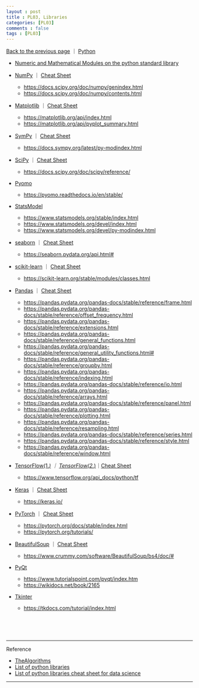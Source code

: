 ```yaml
---
layout : post
title : PL03, Libraries
categories: [PL03]
comments : false
tags : [PL03]
---
```

[Back to the previous page](https://userdyk-github.github.io/Study.html) ｜ <a href="https://userdyk-github.github.io/pl03/PL03-Contents.html">Python</a> <br>


- <a href='https://docs.python.org/3/library/numeric.html' target="_blank">Numeric and Mathematical Modules on the python standard library</a>

- <a href='https://userdyk-github.github.io/pl03-topic02/PL03-Topic02-NumPy.html'>NumPy</a> ｜ <a href=' https://s3.amazonaws.com/assets.datacamp.com/blog_assets/Numpy_Python_Cheat_Sheet.pdf' target="_blank">Cheat Sheet</a>
  - <a href='https://docs.scipy.org/doc/numpy/genindex.html' target="_blank"><span class='jb-small'>https://docs.scipy.org/doc/numpy/genindex.html</span></a>
  - <a href='https://docs.scipy.org/doc/numpy/contents.html' target="_blank"><span class='jb-small'>https://docs.scipy.org/doc/numpy/contents.html</span></a>


- <a href='https://userdyk-github.github.io/pl03-topic02/PL03-Topic02-Matplotlib.html'>Matplotlib</a> ｜ <a href='https://s3.amazonaws.com/assets.datacamp.com/blog_assets/Python_Matplotlib_Cheat_Sheet.pdf' target="_blank">Cheat Sheet</a>
  - <a href='https://matplotlib.org/api/index.html' target="_blank"><span class='jb-small'>https://matplotlib.org/api/index.html</span></a>
  - <a href='https://matplotlib.org/api/pyplot_summary.html' target="_blank"><span class='jb-small'>https://matplotlib.org/api/pyplot_summary.html</span></a>
  
- <a href='https://userdyk-github.github.io/pl03-topic02/PL03-Topic02-SymPy.html'>SymPy</a> ｜ <a href='http://daabzlatex.s3.amazonaws.com/9065616cce623384fe5394eddfea4c52.pdf' target="_blank">Cheat Sheet</a>
  - <a href='https://docs.sympy.org/latest/py-modindex.html' target="_blank"><span class='jb-small'>https://docs.sympy.org/latest/py-modindex.html</span></a>
  
- <a href='https://userdyk-github.github.io/pl03-topic02/PL03-Topic02-SciPy.html'>SciPy</a> ｜ <a href='https://s3.amazonaws.com/assets.datacamp.com/blog_assets/Python_SciPy_Cheat_Sheet_Linear_Algebra.pdf' target="_blank">Cheat Sheet</a>
  - <a href='https://docs.scipy.org/doc/scipy/reference/' target="_blank"><span class='jb-small'>https://docs.scipy.org/doc/scipy/reference/</span></a>
  

- <a href='https://userdyk-github.github.io/pl03-topic02/PL03-Topic02-Pyomo.html'>Pyomo</a>
  - <a href='https://pyomo.readthedocs.io/en/stable/' target="_blank"><span class='jb-small'>https://pyomo.readthedocs.io/en/stable/</span></a>

- <a href='https://userdyk-github.github.io/pl03-topic02/PL03-Topic02-StatsModel.html'>StatsModel</a>
  - <a href="https://www.statsmodels.org/stable/index.html" target="_blank">https://www.statsmodels.org/stable/index.html</a>
  - <a href="https://www.statsmodels.org/devel/index.html" target="_blank">https://www.statsmodels.org/devel/index.html</a>
  - <a href='https://www.statsmodels.org/devel/py-modindex.html' target="_blank"><span class='jb-small'>https://www.statsmodels.org/devel/py-modindex.html</span></a>
  
- <a href='https://userdyk-github.github.io/pl03-topic02/PL03-Topic02-seaborn.html'>seaborn</a> ｜ <a href='https://s3.amazonaws.com/assets.datacamp.com/blog_assets/Python_Seaborn_Cheat_Sheet.pdf' target="_blank">Cheat Sheet</a>
  - <a href='https://seaborn.pydata.org/api.html#' target="_blank"><span class='jb-small'>https://seaborn.pydata.org/api.html#</span></a>
  
- <a href='https://userdyk-github.github.io/pl03-topic02/PL03-Topic02-scikit-learn.html'>scikit-learn</a> ｜ <a href='https://s3.amazonaws.com/assets.datacamp.com/blog_assets/Scikit_Learn_Cheat_Sheet_Python.pdf' target="_blank">Cheat Sheet</a>
  - <a href='https://scikit-learn.org/stable/modules/classes.html' target="_blank"><span class='jb-small'>https://scikit-learn.org/stable/modules/classes.html</span></a>
  
- <a href='https://userdyk-github.github.io/pl03-topic02/PL03-Topic02-Pandas.html'>Pandas</a> ｜ <a href='https://pandas.pydata.org/Pandas_Cheat_Sheet.pdf' target="_blank">Cheat Sheet</a>
  - <a href='https://pandas.pydata.org/pandas-docs/stable/reference/frame.html' target="_blank"><span class='jb-small'>https://pandas.pydata.org/pandas-docs/stable/reference/frame.html</span></a>
  - <a href='https://pandas.pydata.org/pandas-docs/stable/reference/offset_frequency.html' target="_blank"><span class='jb-small'>https://pandas.pydata.org/pandas-docs/stable/reference/offset_frequency.html</span></a>
  - <a href='https://pandas.pydata.org/pandas-docs/stable/reference/extensions.html' target="_blank"><span class='jb-small'>https://pandas.pydata.org/pandas-docs/stable/reference/extensions.html</span></a>
  - <a href='https://pandas.pydata.org/pandas-docs/stable/reference/general_functions.html' target="_blank"><span class='jb-small'>https://pandas.pydata.org/pandas-docs/stable/reference/general_functions.html</span></a>
  - <a href='https://pandas.pydata.org/pandas-docs/stable/reference/general_utility_functions.html#' target="_blank"><span class='jb-small'>https://pandas.pydata.org/pandas-docs/stable/reference/general_utility_functions.html#</span></a>
  - <a href='https://pandas.pydata.org/pandas-docs/stable/reference/groupby.html' target="_blank"><span class='jb-small'>https://pandas.pydata.org/pandas-docs/stable/reference/groupby.html</span></a>
  - <a href='https://pandas.pydata.org/pandas-docs/stable/reference/indexing.html' target="_blank"><span class='jb-small'>https://pandas.pydata.org/pandas-docs/stable/reference/indexing.html</span></a>
  - <a href='https://pandas.pydata.org/pandas-docs/stable/reference/io.html' target="_blank"><span class='jb-small'>https://pandas.pydata.org/pandas-docs/stable/reference/io.html</span></a>
  - <a href='https://pandas.pydata.org/pandas-docs/stable/reference/arrays.html' target="_blank"><span class='jb-small'>https://pandas.pydata.org/pandas-docs/stable/reference/arrays.html</span></a>
  - <a href='https://pandas.pydata.org/pandas-docs/stable/reference/panel.html' target="_blank"><span class='jb-small'>https://pandas.pydata.org/pandas-docs/stable/reference/panel.html</span></a>
  - <a href='https://pandas.pydata.org/pandas-docs/stable/reference/plotting.html' target="_blank"><span class='jb-small'>https://pandas.pydata.org/pandas-docs/stable/reference/plotting.html</span></a>
  - <a href='https://pandas.pydata.org/pandas-docs/stable/reference/resampling.html' target="_blank"><span class='jb-small'>https://pandas.pydata.org/pandas-docs/stable/reference/resampling.html</span></a>
  - <a href='https://pandas.pydata.org/pandas-docs/stable/reference/series.html' target="_blank"><span class='jb-small'>https://pandas.pydata.org/pandas-docs/stable/reference/series.html</span></a>
  - <a href='https://pandas.pydata.org/pandas-docs/stable/reference/style.html' target="_blank"><span class='jb-small'>https://pandas.pydata.org/pandas-docs/stable/reference/style.html</span></a>
  - <a href='https://pandas.pydata.org/pandas-docs/stable/reference/window.html' target="_blank"><span class='jb-small'>https://pandas.pydata.org/pandas-docs/stable/reference/window.html</span></a>
  
- <a href='https://userdyk-github.github.io/pl03-topic02/PL03-Topic02-TensorFlow_version1.html'>TensorFlow(1.*)</a> ｜ <a href='https://userdyk-github.github.io/pl03-topic02/PL03-Topic02-TensorFlow_version2.html'>TensorFlow(2.*)</a>｜<a href='https://cdn-images-1.medium.com/max/2000/1*dtOZSuYDonyyBvEULpJALw.png' target="_blank">Cheat Sheet</a>
  - <a href='https://www.tensorflow.org/api_docs/python/tf' target="_blank"><span class='jb-small'>https://www.tensorflow.org/api_docs/python/tf</span></a>
  
- <a href='https://userdyk-github.github.io/pl03-topic02/PL03-Topic02-Keras.html'>Keras</a> ｜ <a href='https://s3.amazonaws.com/assets.datacamp.com/blog_assets/Keras_Cheat_Sheet_Python.pdf' target="_blank">Cheat Sheet</a>
  - <a href='https://keras.io/' target="_blank"><span class='jb-small'>https://keras.io/</span></a>
  
- <a href='https://userdyk-github.github.io/pl03-topic02/PL03-Topic02-PyTorch.html'>PyTorch</a> ｜ <a href='https://pytorch.org/tutorials/beginner/ptcheat.html' target="_blank">Cheat Sheet</a>
  - <a href='https://pytorch.org/docs/stable/index.html' target="_blank"><span class='jb-small'>https://pytorch.org/docs/stable/index.html</span></a>
  - <a href='https://pytorch.org/tutorials/' target="_blank"><span class='jb-small'>https://pytorch.org/tutorials/</span></a>
  
- <a href='https://userdyk-github.github.io/pl03-topic02/PL03-Topic02-BeautifulSoup.html'>BeautifulSoup</a> ｜ <a href='' target="_blank">Cheat Sheet</a>
  - <a href='https://www.crummy.com/software/BeautifulSoup/bs4/doc/#' target="_blank"><span class='jb-small'>https://www.crummy.com/software/BeautifulSoup/bs4/doc/#</span></a>
  
- <a href='https://userdyk-github.github.io/pl03-topic02/PL03-Topic02-PyQt.html'>PyQt</a>
  - <a href='https://www.tutorialspoint.com/pyqt/index.htm' target="_blank"><span class='jb-small'>https://www.tutorialspoint.com/pyqt/index.htm</span></a>
  - <a href='https://wikidocs.net/book/2165' target="_blank"><span class='jb-small'>https://wikidocs.net/book/2165</span></a>
  
- <a href='https://userdyk-github.github.io/pl03-topic02/PL03-Topic02-Tkinter.html'>Tkinter</a>
  - <a href='https://tkdocs.com/tutorial/index.html' target="_blank"><span class='jb-small'>https://tkdocs.com/tutorial/index.html</span></a>

<br><br><br>

---

Reference
- <a href='https://github.com/TheAlgorithms/Python' target="_blank">TheAlgorithms</a>
- <a href='https://en.wikipedia.org/wiki/List_of_Python_software' target="_blank">List of python libraries</a><br>
- <a href='https://www.datacamp.com/community/data-science-cheatsheets' target="_blank">List of python libraries cheat sheet for data science</a><br>

---
